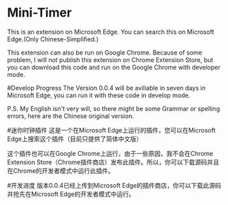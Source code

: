 # Mini-Timer
This is an extension on Microsoft Edge. You can search this on Microsoft Edge.(Only Chinese-Simplified.)

This extension can also be run on Google Chrome. Because of some problem, I will not publish this extension on Chrome Extension Store, but you can download this code and run on the Google Chrome with developer mode.

#Develop Progress
The Version 0.0.4 will be aviliable in seven days in Microsoft Edge, you can run it with these code in develop mode.

P.S. My English isn't very will, so there might be some Grammar or spelling errors, here are the Chinese original version.


#迷你时钟插件
这是一个在Microsoft Edge上运行的插件，您可以在Microsoft Edge上搜索这个插件（目前只提供了简体中文版）

这个插件也可以在Google Chrome上运行，由于一些原因，我不会在Chrome Extension Store（Chrome插件商店）发布此插件。所以，你可以下载源码并且在Chrome的开发者模式中运行此插件。

#开发进度
版本0.0.4已经上传到Microsoft Edge的插件商店，你可以下载此源码并抢先在Microsoft Edge的开发者模式中运行。
